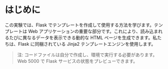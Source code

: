 # はじめに

この実験では、Flask でテンプレートを作成して使用する方法を学びます。テンプレートは Web アプリケーションの重要な部分です。これにより、読み込まれるたびに異なるデータを表示できる動的な HTML ページを生成できます。私たちは、Flask に同梱されている Jinja2 テンプレートエンジンを使用します。

> 注: コードファイルは自分で作成し、環境で実行する必要があります。Web 5000 で Flask サービスの状態をプレビューできます。
